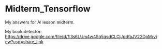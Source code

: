 # Midterm_Tensorflow
My answers for AI lesson midterm.

My book detector:
https://drive.google.com/file/d/1l3s6LUm4w45q5qsdCLCjJpdfaJV22DpM/view?usp=share_link
